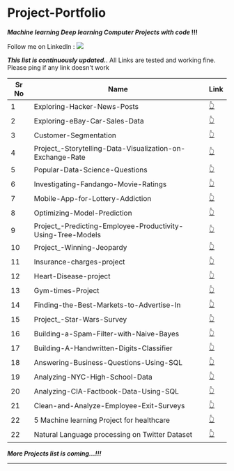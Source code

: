 # Project-Portfolio


***Machine learning Deep learning Computer  Projects with code* !!!**

Follow me on LinkedIn : [![](https://img.shields.io/badge/LinkedIn-0077B5?style=for-the-badge&logo=linkedin&logoColor=white)](https://www.linkedin.com/in/ndongayami-muteweri-632a70b0/)

***This list is continuously updated.***. All Links are tested and working fine. Please ping if any link doesn't work

| Sr No | Name                                                         | Link                                                         |
| ----- | ------------------------------------------------------------ | ------------------------------------------------------------ |
| 1     | Exploring-Hacker-News-Posts                                  | [👆](https://github.com/Ndo71292/Exploring-Hacker-News-Posts) |
| 2     | Exploring-eBay-Car-Sales-Data                                | [👆](https://github.com/Ndo71292/Exploring-eBay-Car-Sales-Data) |
| 3     | Customer-Segmentation                                        | [👆](https://github.com/Ndo71292/Customer-Segmentation)        |
| 4     | Project_-Storytelling-Data-Visualization-on-Exchange-Rate    | [👆](https://github.com/Ndo71292/Project_-Storytelling-Data-Visualization-on-Exchange-Rates) |
| 5     | Popular-Data-Science-Questions                               | [👆](https://github.com/Ndo71292/Popular-Data-Science-Questions) |
| 6     | Investigating-Fandango-Movie-Ratings                         | [👆](https://github.com/Ndo71292/Investigating-Fandango-Movie-Ratings) |
| 7     | Mobile-App-for-Lottery-Addiction                             | [👆](https://github.com/Ndo71292/Mobile-App-for-Lottery-Addiction) |
| 8     | Optimizing-Model-Prediction                                  | [👆](https://github.com/Ndo71292/Optimizing-Model-Prediction) |
| 9     | Project_-Predicting-Employee-Productivity-Using-Tree-Models  | [👆](https://github.com/Ndo71292/Project_-Predicting-Employee-Productivity-Using-Tree-Models) |
| 10    | Project_-Winning-Jeopardy                                    | [👆](https://github.com/Ndo71292/Project_-Winning-Jeopardy) |
| 11    | Insurance-charges-project                                    | [👆](https://github.com/Ndo71292/Insurance-charges-project) |
| 12    | Heart-Disease-project                                        | [👆](https://github.com/Ndo71292/Heart-Disease-project) |
| 13    | Gym-times-Project                                            | [👆](https://github.com/Ndo71292/Gym-times-Project) |
| 14    | Finding-the-Best-Markets-to-Advertise-In                     | [👆](https://github.com/Ndo71292/Finding-the-Best-Markets-to-Advertise-In) |
| 15    | Project_-Star-Wars-Survey                                    | [👆](https://github.com/Ndo71292/Project_-Star-Wars-Survey) |
| 16    | Building-a-Spam-Filter-with-Naive-Bayes                      | [👆](https://github.com/Ndo71292/Building-a-Spam-Filter-with-Naive-Bayes) |
| 17    | Building-A-Handwritten-Digits-Classifier                     | [👆](https://github.com/Ndo71292/Building-A-Handwritten-Digits-Classifier) |
| 18    | Answering-Business-Questions-Using-SQL                       | [👆](https://github.com/Ndo71292/Answering-Business-Questions-Using-SQL) |
| 19    | Analyzing-NYC-High-School-Data                               | [👆](https://github.com/Ndo71292/Analyzing-NYC-High-School-Data) |
| 20    | Analyzing-CIA-Factbook-Data-Using-SQL                        | [👆](https://github.com/Ndo71292/Analyzing-CIA-Factbook-Data-Using-SQL) |
| 21    | Clean-and-Analyze-Employee-Exit-Surveys                      | [👆](https://github.com/Ndo71292/Clean-and-Analyze-Employee-Exit-Surveys) |
| 22    | 5 Machine learning Project for healthcare                    | [👆](https://medium.datadriveninvestor.com/5-machine-learning-projects-for-healthcare-bbd0eac57b4a) 
| 22    | Natural Language processing on Twitter Dataset               | [👆](https://github.com/Ndo71292/Natural-Language-Processing-with-Disaster-Tweets) 


***More Projects list is coming...!!!***

---
